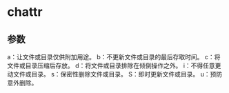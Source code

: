 # chattr

## 参数
a：让文件或目录仅供附加用途。 
b：不更新文件或目录的最后存取时间。 
c：将文件或目录压缩后存放。 
d：将文件或目录排除在倾倒操作之外。 
i：不得任意更动文件或目录。 
s：保密性删除文件或目录。 
S：即时更新文件或目录。 
u：预防意外删除。
